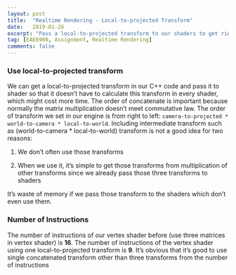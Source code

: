 ```yaml
---
layout: post
title:  "Realtime Rendering - Local-to-projected Transform"
date:   2019-01-26
excerpt: "Pass a local-to-projected transform to our shaders to get rid of the multiplication of three transforms "
tag: [EAE6900, Assignment, Realtime Rendering]
comments: false
---
```

 
### Use local-to-projected transform

We can get a local-to-projected transform in our C++ code and pass it to shader so that it doesn’t have to calculate this transform in every shader, which might cost more time. The order of concatenate is important because normally the matrix multiplication doesn’t meet commutative law. The order of transform we set in our engine is from right to left: `camera-to-projected * world-to-camera * local-to-world`. Including intermediate transform such as (world-to-camera * local-to-world) transform is not a good idea for two reasons:

1.	We don’t often use those transforms

2.	When we use it, it’s simple to get those transforms from multiplication of other transforms since we already pass those three transforms to shaders

It’s waste of memory if we pass those transform to the shaders which don’t even use them.


### Number of Instructions

The number of instructions of our vertex shader before (use three matrices in vertex shader) is **16**. The number of instructions of the vertex shader using one local-to-projected transform is **9**. It’s obvious that it’s good to use single concatenated transform other than three transforms from the number of instructions 
